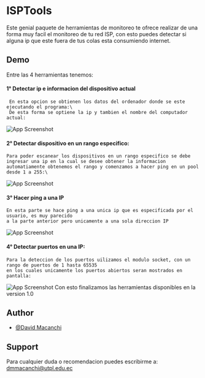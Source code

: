 
# ISPTools
Este genial paquete de herramientas de monitoreo te ofrece realizar de una forma muy facil el monitoreo de tu red
ISP, con esto puedes detectar si alguna ip que este fuera de tus colas esta consumiendo internet.

## Demo
Entre las 4 herramientas tenemos:
#### 1°  Detectar ip e informacion del dispositivo actual
     En esta opcion se obtienen los datos del ordenador donde se este ejecutando el programa:\
     De esta forma se optiene la ip y tambien el nombre del computador actual:
![App Screenshot](https://i.stack.imgur.com/GBHKd.jpg)
#### 2° Detectar dispositivo en un rango especifico:
    Para poder escanear los dispositivos en un rango especifico se debe ingresar una ip en la cual se desee obtener la informacion
    automatiamente obtenemos el rango y comenzamos a hacer ping en un pool desde 1 a 255:\
![App Screenshot](https://lh3.googleusercontent.com/Fj8dkhwMISmPSfnskbCy1O1952CRhFth5jEu3uh-n2-CuWpnqd10ntBhQCpVl3V1fRBkmMo5pBBeCWGPJFQJCt7iR-Iq4yaHmVWK0NXerRYbfxGW7Emm9jVROoiAV8tG7fkrLkReLEGFUE-LaDlPAPmzQTBw6ObVlLvMGNrxkyCbMgy9j1gD-_pm1fi7J2anxBcI8jDRV54XhZDdUMyfXJ6N_3lSmjruYWVzWb4llxry0E0C_GO3o6Kzdlca3raNrGbbI7rcBYRvgez5Ut-4ZSlFfeUoOx1iVGnV_sW_gXtH_a7aq047DS_ObDUIf4I5FhSjSMqqtgrCu_wecxXV9jVS4bNRFQ4a04eOAaGg0wi5Pcg07XnPuQMSZbEk5e7wbgoTWTZTKkW96xP8t3EY1FJyABkCmSBDVEC-PQrstgXDh-WGpPI3xbxc95ApukS1Mfsdh03LjJORE5MnXE5FQda5MYJUM-k2zNy6KieP8SSISf7fJF2MZpy0qeIYsLFbTq045M_jkHghEvVO7rMZ78_-AWm7VzJ03p6EL74UurvkYGZbSWV-6o-IsNA-dMrBYks_6fyyxCe3i9Z7wpSp6PyVEFeSsLySl10oQ_GnQ4taB8-rUFtVRu7TDU3H_BbW4AxiTr6B1w5tpufl8MiOiMIKeoOzsjOsDRUdMAx18eDVDLhbzZPImONhQNx7z_5GVCV3N7WRjCFaRuWXVfMyYzasobmcvGQqBy-WMXBHuypymmukmGFFdmnkdzhorXnoJ0155-hb7Ge6RshkkbaD-MG2DVWjTw=w327-h371-no?authuser=0)
#### 3° Hacer ping a una IP
    En esta parte se hace ping a una unica ip que es especificada por el usuario, es muy parecido
    a la parte anterior pero unicamente a una sola direccion IP
![App Screenshot](https://lh3.googleusercontent.com/Qky4iszvwcw5jt8t2Uwe5nRQjuk8pRBNiT-QOONzut3E_gYZefY0eNGVZ7Yd3nLjntrlkM9PFdr8jrU6GZGj-7S0UjPowrfeToluitAIZ1Ii8rHLEnIqDol8DGC12aZwZiEAsvQGF7rdUQw7Hhu95-sD7ChhzdbXTTmGxc_TJJWt_rsouSLogrFN3VE8sTTRNowLn75TsH70L0EzFjKC46i0jTN-L4U7BQiMwZNqQDu3MCw3VG9rZqG9imHGzeRVbW3twkRHw1U7bcxmzP5uJVJVCxqRmTEMz8hk8ofsUbDR_pmrXegul5Eqmo_7kLKPuH-z_NmTV-8DMvw12SU0Zwuhayfnr35RMpgN16XZ35q5nfjtiPyp7CPvajItVwN1XNPzSCYCHiE7PejiG__UH-sAiMcotYc865CO4ahISFunFGJhQk75dG7-X7kyqmQORbzNut7ELsVDxMWHxHJwSfygjJ82AKdtw2-JeJTv1_-r0C9n4ltPU8XVBQp9gU5t4WKfsjYgZtIxln3sOIRo9OFxtCQF3KH1SCGy5YaTB-w6e34FCtI_upEG_urTx1L5nalu_CU5LQZzp1vOqmTPUu2kYlHbtOEpekcvTxg-u4gdPqcUtehJaA5BIE8Zy10U2zF5ey4jbIPxBiVGwWlPbxiaF_jAExRi8_P0WCvYOOCPRn5ZP16x2Ch2NqKmCtGimwXq9Vw3JlO-ShS7fP9FoACo2Kzk2v0nudySJpJWq7gnmtyeR3pXjO556ArRqT--ik09IXCmkhWE9N5WutMqYeRFnH5Y1A=w786-h736-no?authuser=0)
#### 4° Detectar puertos en una IP:
    Para la deteccion de los puertos uilizamos el modulo socket, con un rango de puertos de 1 hasta 65535
    en los cuales unicamente los puertos abiertos seran mostrados en pantalla:
![App Screenshot](https://lh3.googleusercontent.com/PhxHe0RNWf4_J9SXdthfdjnIVD0JQcF-Wc3TbW2oWZeoko7TP_5hvT4Cegbf2vVyvMKBcOEZdfQKe9r_puZItK8dNWt15gqjoS4718R8Ce7OHxhcHY0WJGaiKMkjme1VQQ4-Hprq_Fyg5V_wgmjfwJWdM8EHoC4YuHwpNQ4haV7gBk-QYh_NaCNje6hS1bp6TjvkgsSzIrQxmMWV4VMql2TzePuMC-OW3D0BqZ72llMRWEvu8BLDr4C7S33tKOqWw0qykgiXaoLOYtJrPfUzPJCv6Nd-92ZCkTyhzDPdD4SSG349AncY-u2SDLrd36lf4Lp4M3gtrVMpgP6dpc3xr0o_8skDrHaeO1Dxh785p5huyMlAx9xIw_6VfqYRS2Ds0qHTMb-NhSpQkB_4n7EAWGXhGRmW2TfQlbLm_87JUg8JTQzkDHm9C04U4lHrS2bju3TirNC8uXpyDuuBSHWOeDmOWsCFzj-M3sZXlt9sndY1-ppo3DZPN82ZaiuDWCcGVN2hskusnb0mCXjv-2_3Iemp2CbQ60gkFUiW7bJUbdvMcVKe_KJYcGVHWQXWAJ-ESO4nW66zBXlSpw4DOuLdFMP9M3TIYCtnGnUojuYYb_qR-KoPZp5Rmfvquqb_LeoYtO8Z_Dpy5B1YhDjo0BwQKuqIpfN-8WLdL0n4II0SqiaiV8HqTKGEtLp0Mj4y0cHUf92Bx4c4alQUv5QT24ZcWmvQpHv7Unwg-CZ_2ytM3vJxVamMNTW20M3nVvPa8drUTsHzOVSZzIR7-c8z6n_Zbqpv0QyGLg=w708-h725-no?authuser=0)
Con esto finalizamos las herramientas disponibles en la version 1.0
## Author

- [@David Macanchi](https://github.com/mattnial)


## Support

Para cualquier duda o recomendacion puedes escribirme a: dmmacanchi@utpl.edu.ec